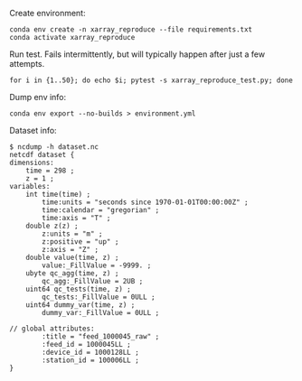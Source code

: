 Create environment:

```
conda env create -n xarray_reproduce --file requirements.txt 
conda activate xarray_reproduce
```

Run test. Fails intermittently, but will typically happen after just a few attempts.
```
for i in {1..50}; do echo $i; pytest -s xarray_reproduce_test.py; done
```

Dump env info:
```
conda env export --no-builds > environment.yml
```

Dataset info:
```
$ ncdump -h dataset.nc
netcdf dataset {
dimensions:
	time = 298 ;
	z = 1 ;
variables:
	int time(time) ;
		time:units = "seconds since 1970-01-01T00:00:00Z" ;
		time:calendar = "gregorian" ;
		time:axis = "T" ;
	double z(z) ;
		z:units = "m" ;
		z:positive = "up" ;
		z:axis = "Z" ;
	double value(time, z) ;
		value:_FillValue = -9999. ;
	ubyte qc_agg(time, z) ;
		qc_agg:_FillValue = 2UB ;
	uint64 qc_tests(time, z) ;
		qc_tests:_FillValue = 0ULL ;
	uint64 dummy_var(time, z) ;
		dummy_var:_FillValue = 0ULL ;

// global attributes:
		:title = "feed_1000045_raw" ;
		:feed_id = 1000045LL ;
		:device_id = 1000128LL ;
		:station_id = 100006LL ;
}
```
